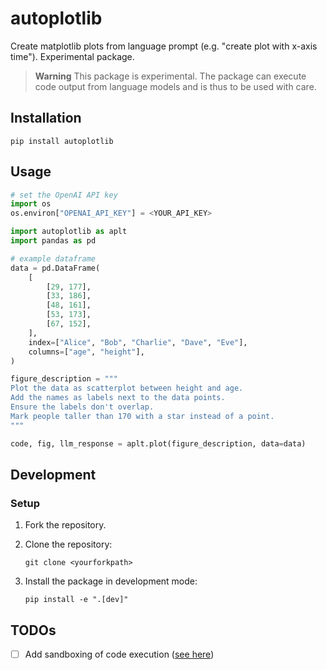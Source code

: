 # autoplotlib
Create matplotlib plots from language prompt (e.g. "create plot with x-axis time"). Experimental package.

> **Warning**
> This package is experimental. The package can execute code output from language models and is thus to be used with care.

## Installation

```
pip install autoplotlib
```

## Usage

```python
# set the OpenAI API key
import os
os.environ["OPENAI_API_KEY"] = <YOUR_API_KEY>

import autoplotlib as aplt
import pandas as pd

# example dataframe
data = pd.DataFrame(
    [
        [29, 177],
        [33, 186],
        [48, 161],
        [53, 173],
        [67, 152],
    ],
    index=["Alice", "Bob", "Charlie", "Dave", "Eve"],
    columns=["age", "height"],
)

figure_description = """
Plot the data as scatterplot between height and age.
Add the names as labels next to the data points.
Ensure the labels don't overlap.
Mark people taller than 170 with a star instead of a point.
"""

code, fig, llm_response = aplt.plot(figure_description, data=data)
```

## Development

### Setup

1. Fork the repository.

2. Clone the repository:
    ```
    git clone <yourforkpath>
    ```

3. Install the package in development mode:
    ```
    pip install -e ".[dev]"
    ```

## TODOs

- [ ] Add sandboxing of code execution ([see here](https://stackoverflow.com/questions/3068139/how-can-i-sandbox-python-in-pure-python#3068475))
